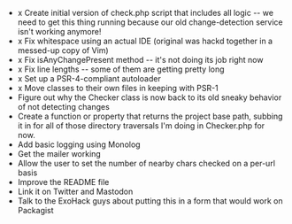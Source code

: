 * x Create initial version of check.php script that includes all logic -- we need to get this thing running because our old change-detection service isn't working anymore!
* x Fix whitespace using an actual IDE (original was hackd together in a messed-up copy of Vim)
* x Fix	isAnyChangePresent method -- it's not doing its job right now
* x Fix line lengths -- some of them are getting pretty long
* x Set up a PSR-4-compliant autoloader
* x Move classes to their own files in keeping with PSR-1
* Figure out why the Checker class is now back to its old sneaky behavior of not detecting changes
* Create a function or property that returns the project base path, subbing it in for all of those directory traversals I'm doing in Checker.php for now.
* Add basic logging using Monolog
* Get the mailer working
* Allow the user to set the number of nearby chars checked on a per-url basis
* Improve the README file
* Link it on Twitter and Mastodon
* Talk to the ExoHack guys about putting this in a form that would work on Packagist